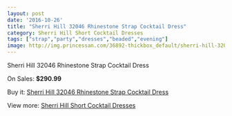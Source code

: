 ```yaml
---
layout: post
date: '2016-10-26'
title: "Sherri Hill 32046 Rhinestone Strap Cocktail Dress"
category: Sherri Hill Short Cocktail Dresses
tags: ["strap","party","dresses","beaded","evening"]
image: http://img.princessan.com/36892-thickbox_default/sherri-hill-32046-rhinestone-strap-cocktail-dress.jpg
---
```

Sherri Hill 32046 Rhinestone Strap Cocktail Dress

On Sales: **$290.99**
<a href="https://www.princessan.com/en/17208-sherri-hill-32046-rhinestone-strap-cocktail-dress.html"><amp-img layout="responsive" width="600" height="600" src="//img.princessan.com/36892-thickbox_default/sherri-hill-32046-rhinestone-strap-cocktail-dress.jpg" alt="Sherri Hill 32046 Rhinestone Strap Cocktail Dress 0" /></a>
<a href="https://www.princessan.com/en/17208-sherri-hill-32046-rhinestone-strap-cocktail-dress.html"><amp-img layout="responsive" width="600" height="600" src="//img.princessan.com/36893-thickbox_default/sherri-hill-32046-rhinestone-strap-cocktail-dress.jpg" alt="Sherri Hill 32046 Rhinestone Strap Cocktail Dress 1" /></a>
<a href="https://www.princessan.com/en/17208-sherri-hill-32046-rhinestone-strap-cocktail-dress.html"><amp-img layout="responsive" width="600" height="600" src="//img.princessan.com/36894-thickbox_default/sherri-hill-32046-rhinestone-strap-cocktail-dress.jpg" alt="Sherri Hill 32046 Rhinestone Strap Cocktail Dress 2" /></a>
<a href="https://www.princessan.com/en/17208-sherri-hill-32046-rhinestone-strap-cocktail-dress.html"><amp-img layout="responsive" width="600" height="600" src="//img.princessan.com/36895-thickbox_default/sherri-hill-32046-rhinestone-strap-cocktail-dress.jpg" alt="Sherri Hill 32046 Rhinestone Strap Cocktail Dress 3" /></a>
<a href="https://www.princessan.com/en/17208-sherri-hill-32046-rhinestone-strap-cocktail-dress.html"><amp-img layout="responsive" width="600" height="600" src="//img.princessan.com/36896-thickbox_default/sherri-hill-32046-rhinestone-strap-cocktail-dress.jpg" alt="Sherri Hill 32046 Rhinestone Strap Cocktail Dress 4" /></a>

Buy it: [Sherri Hill 32046 Rhinestone Strap Cocktail Dress](https://www.princessan.com/en/17208-sherri-hill-32046-rhinestone-strap-cocktail-dress.html "Sherri Hill 32046 Rhinestone Strap Cocktail Dress")

View more: [Sherri Hill Short Cocktail Dresses](https://www.princessan.com/en/144- "Sherri Hill Short Cocktail Dresses")